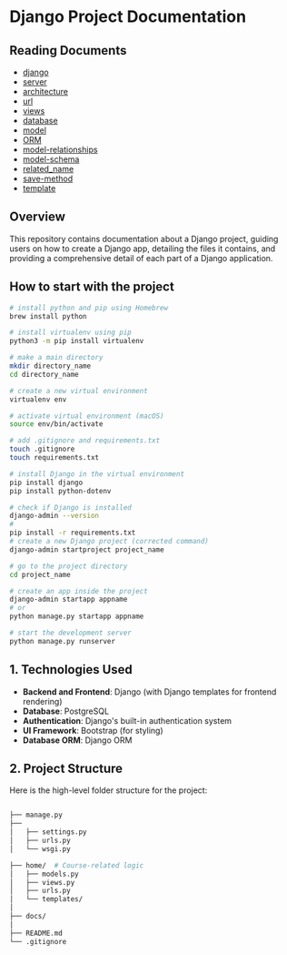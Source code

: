 # Django Project Documentation

## Reading Documents

- [django](./documents/intro-django/README.md)
- [server](./documents/server/README.md)
- [architecture](./documents/architecture/README.md)
- [url](./documents/url/README.md)
- [views](./documents/view/README.md)
- [database](./documents/database/README.md)
- [model](./documents/model/README.md)
- [ORM](./documents/model/ORM.md)
- [model-relationships](./documents/model/RELATIONSHIPS.md)
- [model-schema](./documents/model/MODELSCHEMA.md)
- [related_name](./documents/model/RLEATED_NAME.md)
- [save-method](./documents/model/SAVEMETHOD.md)
- [template](./documents/tempalte/README.md)

## Overview

This repository contains documentation about a Django project, guiding users on how to create a Django app, detailing the files it contains, and providing a comprehensive detail of each part of a Django application.

## How to start with the project

```sh
# install python and pip using Homebrew
brew install python

# install virtualenv using pip
python3 -m pip install virtualenv

# make a main directory
mkdir directory_name
cd directory_name

# create a new virtual environment
virtualenv env

# activate virtual environment (macOS)
source env/bin/activate

# add .gitignore and requirements.txt
touch .gitignore
touch requirements.txt

# install Django in the virtual environment
pip install django
pip install python-dotenv

# check if Django is installed
django-admin --version
#
pip install -r requirements.txt
# create a new Django project (corrected command)
django-admin startproject project_name

# go to the project directory
cd project_name

# create an app inside the project
django-admin startapp appname
# or
python manage.py startapp appname

# start the development server
python manage.py runserver
```

## 1. Technologies Used

- **Backend and Frontend**: Django (with Django templates for frontend rendering)
- **Database**: PostgreSQL
- **Authentication**: Django's built-in authentication system
- **UI Framework**: Bootstrap (for styling)
- **Database ORM**: Django ORM

## 2. Project Structure

Here is the high-level folder structure for the project:

```bash

├── manage.py
├──
│   ├── settings.py
│   ├── urls.py
│   └── wsgi.py

├── home/  # Course-related logic
│   ├── models.py
│   ├── views.py
│   ├── urls.py
│   └── templates/
│
├── docs/
│
├── README.md
└── .gitignore

```
